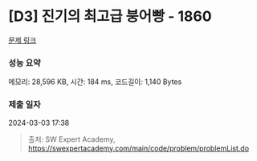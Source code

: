 # [D3] 진기의 최고급 붕어빵 - 1860 

[문제 링크](https://swexpertacademy.com/main/code/problem/problemDetail.do?contestProbId=AV5LsaaqDzYDFAXc) 

### 성능 요약

메모리: 28,596 KB, 시간: 184 ms, 코드길이: 1,140 Bytes

### 제출 일자

2024-03-03 17:38



> 출처: SW Expert Academy, https://swexpertacademy.com/main/code/problem/problemList.do